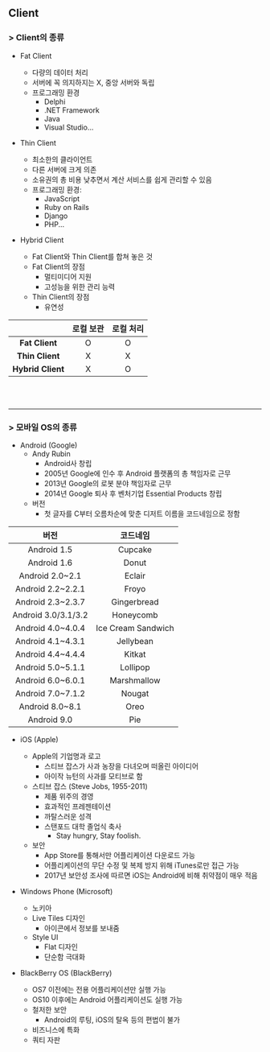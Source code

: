 ## Client
### > Client의 종류
* Fat Client
  - 다량의 데이터 처리
  - 서버에 꼭 의지하지는 X, 중앙 서버와 독립
  - 프로그래밍 환경
    + Delphi
    + .NET Framework
    + Java
    + Visual Studio...

* Thin Client
  - 최소한의 클라이언트
  - 다른 서버에 크게 의존
  - 소유권의 총 비용 낮추면서 계산 서비스를 쉽게 관리할 수 있음
  - 프로그래밍 환경:
    + JavaScript
    + Ruby on Rails
    + Django
    + PHP...

* Hybrid Client
  - Fat Client와 Thin Client를 합쳐 놓은 것
  - Fat Client의 장점
    + 멀티미디어 지원
    + 고성능을 위한 관리 능력
  - Thin Client의 장점
    + 유연성


|               | 로컬 보관 | 로컬 처리 |
|:-------------:|:---------:|:---------:|
|   **Fat Client**  |     O     |     O     |
|  **Thin Client**  |     X     |     X     |
| **Hybrid Client** |     X     |     O     |

<br><br>

-----------------------------------------------

### > 모바일 OS의 종류
* Android (Google)
  - Andy Rubin
    + Android사 창립
    + 2005년 Google에 인수 후 Android 플랫폼의 총 책임자로 근무
    + 2013년 Google의 로봇 분야 책임자로 근무
    + 2014년 Google 퇴사 후 벤처기업 Essential Products 창립
  - 버전
    + 첫 글자를 C부터 오름차순에 맞춘 디저트 이름을 코드네임으로 정함

|         버전        |      코드네임      |
|:-------------------:|:------------------:|
|     Android 1.5     |       Cupcake      |
|     Android 1.6     |        Donut       |
|   Android 2.0~2.1   |       Eclair       |
|  Android 2.2~2.2.1  |        Froyo       |
|  Android 2.3~2.3.7  |     Gingerbread    |
| Android 3.0/3.1/3.2 |      Honeycomb     |
|  Android 4.0~4.0.4  | Ice Cream Sandwich |
|  Android 4.1~4.3.1  |      Jellybean     |
|  Android 4.4~4.4.4  |       Kitkat       |
|  Android 5.0~5.1.1  |      Lollipop      |
|  Android 6.0~6.0.1  |     Marshmallow    |
|  Android 7.0~7.1.2  |       Nougat       |
|   Android 8.0~8.1   |        Oreo        |
|     Android 9.0     |         Pie        |


* iOS (Apple)
  - Apple의 기업명과 로고
    + 스티브 잡스가 사과 농장을 다녀오며 떠올린 아이디어
    + 아이작 뉴턴의 사과를 모티브로 함
  - 스티브 잡스 (Steve Jobs, 1955-2011)
    + 제품 위주의 경영
    + 효과적인 프레젠테이션
    + 까탈스러운 성격
    + 스탠포드 대학 졸업식 축사
      - Stay hungry, Stay foolish.
  - 보안
    + App Store를 통해서만 어플리케이션 다운로드 가능
    + 어플리케이션의 무단 수정 및 복제 방지 위해 iTunes로만 접근 가능
    + 2017년 보안성 조사에 따르면 iOS는 Android에 비해 취약점이 매우 적음

* Windows Phone (Microsoft)
  - 노키아
  - Live Tiles 디자인
    + 아이콘에서 정보를 보내줌
  - Style UI
    + Flat 디자인
    + 단순함 극대화

* BlackBerry OS (BlackBerry)
  - OS7 이전에는 전용 어플리케이션만 실행 가능
  - OS10 이후에는 Android 어플리케이션도 실행 가능
  - 철저한 보안
    + Android의 루팅, iOS의 탈옥 등의 편법이 불가
  - 비즈니스에 특화
  - 쿼티 자판
